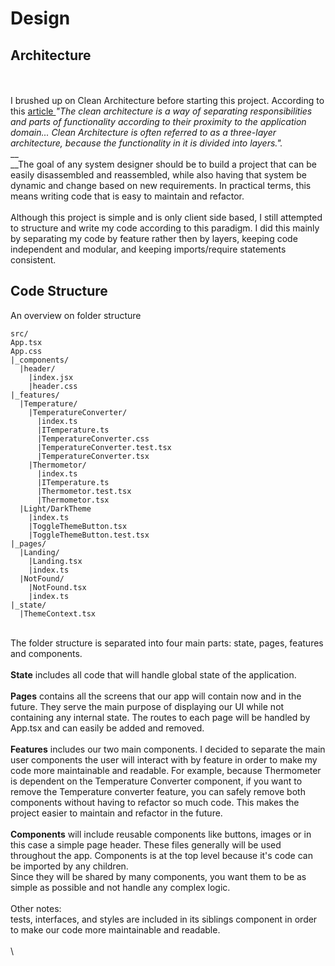 # Design

## Architecture

\
\
I brushed up on Clean Architecture before starting this project. According to this [article ](https://dev.to/bespoyasov/clean-architecture-on-frontend-4311)_"The clean architecture is a way of separating responsibilities and parts of functionality according to their proximity to the application domain... Clean Architecture is often referred to as a three-layer architecture, because the functionality in it is divided into layers."._ \
__\
__The goal of any system designer should be to build a project that can be easily disassembled and reassembled, while also having that system be dynamic and change based on new requirements. In practical terms, this means writing code that is easy to maintain and refactor. \
\
Although this project is simple and is only client side based, I still attempted to structure and write my code according to this paradigm. I did this mainly by separating my code by feature rather then by layers, keeping code independent and modular, and keeping imports/require statements consistent.

## Code Structure

An overview on folder structure

```
src/
App.tsx
App.css
|_components/
  |header/
    |index.jsx
    |header.css  
|_features/
  |Temperature/
    |TemperatureConverter/
      |index.ts
      |ITemperature.ts
      |TemperatureConverter.css
      |TemperatureConverter.test.tsx
      |TemperatureConverter.tsx
    |Thermometor/
      |index.ts
      |ITemperature.ts
      |Thermometor.test.tsx
      |Thermometor.tsx 
  |Light/DarkTheme
    |index.ts
    |ToggleThemeButton.tsx
    |ToggleThemeButton.test.tsx
|_pages/
  |Landing/
    |Landing.tsx
    |index.ts
  |NotFound/
    |NotFound.tsx
    |index.ts
|_state/
  |ThemeContext.tsx
```

\
The folder structure is separated into four main parts: state, pages, features and components.\
\
**State** includes all code that will handle global state of the application.\
\
**Pages** contains all the screens that our app will contain now and in the future. They serve the main purpose of displaying our UI while not containing any internal state. The routes to each page will be handled by App.tsx and can easily be added and removed. \
\
**Features** includes our two main components. I decided to separate the main user components the user will interact with by feature in order to make my code more maintainable and readable. For example, because Thermometer is dependent on the Temperature Converter component, if you want to remove the Temperature converter feature, you can safely remove both components without having to refactor so much code. This makes the project easier to maintain and refactor in the future. \
\
**Components** will include reusable components like buttons, images or in this case a simple page header. These files generally will be used throughout the app. Components is at the top level because it's code can be imported by any children.\
Since they will be shared by many components, you want them to be as simple as possible and not handle any complex logic.\
\
Other notes:\
tests, interfaces, and styles are included in its siblings component in order to make our code more maintainable and readable. \
\
\


